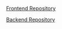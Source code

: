 [Frontend Repository](https://github.com/surfboard-team/frontend)


[Backend Repository](https://github.com/surfboard-team/backend)
